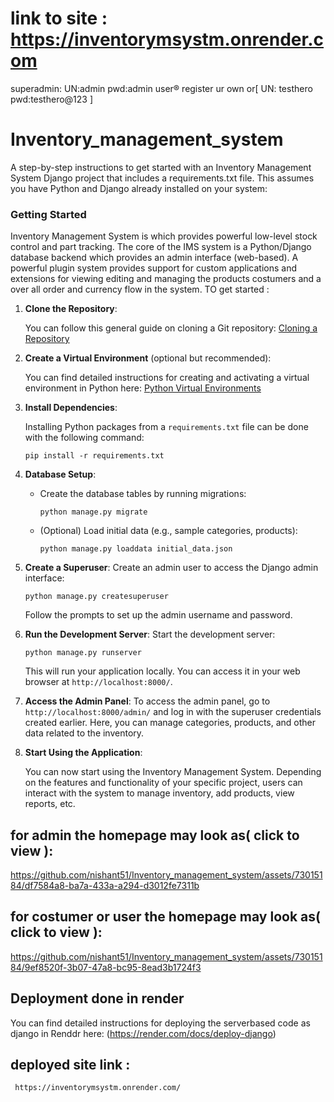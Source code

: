 # link to site : https://inventorymsystm.onrender.com
superadmin: UN:admin pwd:admin
user®️ register ur own or[ UN: testhero pwd:testhero@123 ]

# Inventory_management_system

A step-by-step instructions to get started with an Inventory Management System Django project that includes a requirements.txt file. This assumes you have Python and Django already installed on your system:
### Getting Started

Inventory Management System is which provides powerful low-level stock control and part tracking. The core of the IMS system is a Python/Django database backend which provides an admin interface (web-based). A powerful plugin system provides support for custom applications and extensions for viewing editing and managing the products costumers and a over all order and currency flow in the system. TO get started :


1. **Clone the Repository**:

   You can follow this general guide on cloning a Git repository: [Cloning a Repository](https://docs.github.com/en/get-started/quickstart/fork-a-repo)

2. **Create a Virtual Environment** (optional but recommended):

   You can find detailed instructions for creating and activating a virtual environment in Python here: [Python Virtual Environments](https://docs.python.org/3/tutorial/venv.html)

3. **Install Dependencies**:

   Installing Python packages from a `requirements.txt` file can be done with the following command:

   ```
   pip install -r requirements.txt
   ```

4. **Database Setup**:
   - Create the database tables by running migrations:
     ```
     python manage.py migrate
     ```
   - (Optional) Load initial data (e.g., sample categories, products):
     ```
     python manage.py loaddata initial_data.json
     ```
5. **Create a Superuser**:
   Create an admin user to access the Django admin interface:
   ```
   python manage.py createsuperuser
   ```
   Follow the prompts to set up the admin username and password.

6. **Run the Development Server**:
   Start the development server:
   ```
   python manage.py runserver
   ```
   This will run your application locally. You can access it in your web browser at `http://localhost:8000/`.

7. **Access the Admin Panel**:
   To access the admin panel, go to `http://localhost:8000/admin/` and log in with the superuser credentials created earlier. Here, you can manage categories, products, and other data related to the inventory.

8. **Start Using the Application**:

   You can now start using the Inventory Management System. Depending on the features and functionality of your specific project, users can interact with the system to manage inventory, add products, view reports, etc.

## for admin the homepage may look as( click to view ):

https://github.com/nishant51/Inventory_management_system/assets/73015184/df7584a8-ba7a-433a-a294-d3012fe7311b


## for costumer or user the homepage may look as( click to view ):

https://github.com/nishant51/Inventory_management_system/assets/73015184/9ef8520f-3b07-47a8-bc95-8ead3b1724f3

## Deployment done in render 

   You can find detailed instructions for deploying the serverbased code as django in Renddr here: (https://render.com/docs/deploy-django)

## deployed site link :

     https://inventorymsystm.onrender.com/
